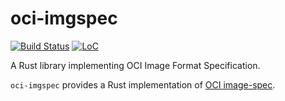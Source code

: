 # oci-imgspec


[![Build Status](https://travis-ci.org/camallo/oci-imgspec-rs.svg?branch=master)](https://travis-ci.org/camallo/oci-imgspec-rs)
[![LoC](https://tokei.rs/b1/github/camallo/oci-imgspec-rs?category=code)](https://github.com/camallo/oci-imgspec-rs)

A Rust library implementing OCI Image Format Specification.

`oci-imgspec` provides a Rust implementation of [OCI image-spec][oci-image-spec].

[oci-image-spec]: https://github.com/opencontainers/image-spec/

